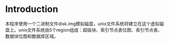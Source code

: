 # Introduction

本程序使用一个二进制文件disk.img模拟磁盘，unix文件系统将建立在这个虚拟磁盘上。unix文件系统由5个region组成：超级块、索引节点表位图、索引节点表、数据块位图和数据库区域。

